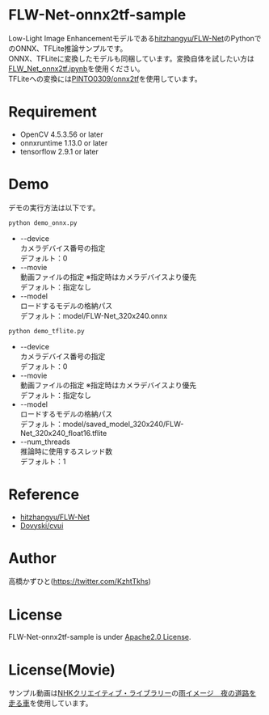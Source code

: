 # FLW-Net-onnx2tf-sample
Low-Light Image Enhancementモデルである[hitzhangyu/FLW-Net](https://github.com/hitzhangyu/FLW-Net)のPythonでのONNX、TFLite推論サンプルです。<br>
ONNX、TFLiteに変換したモデルも同梱しています。変換自体を試したい方は[FLW_Net_onnx2tf.ipynb](FLW_Net_onnx2tf.ipynb)を使用ください。<br>
TFLiteへの変換には[PINTO0309/onnx2tf](https://github.com/PINTO0309/onnx2tf)を使用しています。



# Requirement 
* OpenCV 4.5.3.56 or later
* onnxruntime 1.13.0 or later
* tensorflow 2.9.1 or later

# Demo
デモの実行方法は以下です。
```bash
python demo_onnx.py
```
* --device<br>
カメラデバイス番号の指定<br>
デフォルト：0
* --movie<br>
動画ファイルの指定 ※指定時はカメラデバイスより優先<br>
デフォルト：指定なし
* --model<br>
ロードするモデルの格納パス<br>
デフォルト：model/FLW-Net_320x240.onnx

```bash
python demo_tflite.py
```
* --device<br>
カメラデバイス番号の指定<br>
デフォルト：0
* --movie<br>
動画ファイルの指定 ※指定時はカメラデバイスより優先<br>
デフォルト：指定なし
* --model<br>
ロードするモデルの格納パス<br>
デフォルト：model/saved_model_320x240/FLW-Net_320x240_float16.tflite
* --num_threads<br>
推論時に使用するスレッド数<br>
デフォルト：1

# Reference
* [hitzhangyu/FLW-Net](https://github.com/hitzhangyu/FLW-Net)
* [Dovyski/cvui](https://github.com/Dovyski/cvui)

# Author
高橋かずひと(https://twitter.com/KzhtTkhs)
 
# License 
FLW-Net-onnx2tf-sample is under [Apache2.0 License](LICENSE).

# License(Movie)
サンプル動画は[NHKクリエイティブ・ライブラリー](https://www.nhk.or.jp/archives/creative/)の[雨イメージ　夜の道路を走る車](https://www2.nhk.or.jp/archives/creative/material/view.cgi?m=D0002161702_00000)を使用しています。
